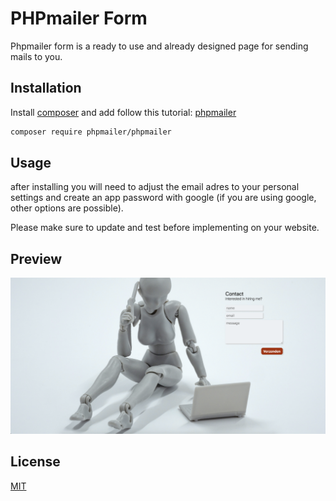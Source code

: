 # PHPmailer Form

Phpmailer form is a ready to use and already designed page for sending mails to you.

## Installation

Install [composer](https://getcomposer.org) and add follow this tutorial: [phpmailer](https://github.com/PHPMailer/PHPMailer)

```bash
composer require phpmailer/phpmailer
```

## Usage

after installing you will need to adjust the email adres to your personal settings and create an app password with google (if you are using google, other options are possible).

Please make sure to update and test before implementing on your website.
## Preview
![alt text](./assets/images/screenshot.png)
## License
[MIT](https://choosealicense.com/licenses/mit/)
